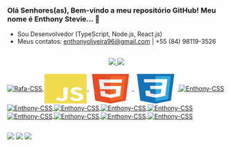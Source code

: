 ### Olá Senhores(as), Bem-vindo a meu repositório GitHub! Meu nome é Enthony Stevie... 👋
- Sou Desenvolvedor (TypeScript, Node.js, React.js)
- Meus contatos: enthonyoliveira96@gmail.com | +55 (84) 98119-3526
##

<div align="center">
  <a href="https://github.com/EnthonyStevie">
  <img height="180em" src="https://github-readme-stats.vercel.app/api?username=EnthonyStevie&show_icons=true&theme=dracula&include_all_commits=true&count_private=true"/>
  <img height="180em" src="https://github-readme-stats.vercel.app/api/top-langs/?username=EnthonyStevie&layout=compact&langs_count=7&theme=dracula"/>
</div>
  
<div style="display: inline_block"><br>
  <img align="center" alt="Rafa-CSS" height="70" width="100" src="https://www.svgrepo.com/show/354478/typescript-icon.svg" />
  <img align="center" alt="Enthony-Js" height="70" width="100" src="https://raw.githubusercontent.com/devicons/devicon/master/icons/javascript/javascript-plain.svg">
  <img align="center" alt="Enthony-HTML" height="70" width="100" src="https://raw.githubusercontent.com/devicons/devicon/master/icons/html5/html5-original.svg">
  <img align="center" alt="Enthony-CSS" height="70" width="100" src="https://raw.githubusercontent.com/devicons/devicon/master/icons/css3/css3-original.svg">
  <img align="center" alt="Enthony-CSS" height="70" width="100" src="https://cdn.jsdelivr.net/gh/devicons/devicon/icons/cplusplus/cplusplus-original.svg" />
  <img align="center" alt="Enthony-CSS" height="70" width="100" src="https://www.svgrepo.com/show/354310/sass.svg" />
  <img align="center" alt="Enthony-CSS" height="70" width="100" src="https://www.svgrepo.com/show/354259/react.svg" />
  <img align="center" alt="Enthony-CSS" height="70" width="100" src="https://www.svgrepo.com/show/303266/nodejs-icon-logo.svg" />
  <img align="center" alt="Enthony-CSS" height="70" width="100" src="https://www.svgrepo.com/show/358711/git.svg" />
  <img align="center" alt="Enthony-CSS" height="70" width="100" src="https://www.svgrepo.com/show/373845/mongo.svg" />
  <img align="center" alt="Enthony-CSS" height="70" width="100" src="https://www.svgrepo.com/show/303251/mysql-logo.svg" />
  <img align="center" alt="Enthony-CSS" height="70" width="100" src="https://www.svgrepo.com/show/353735/firebase.svg" />
  <img align="center" alt="Enthony-CSS" height="70" width="100" src="https://www.svgrepo.com/show/349404/heroku.svg" />
  
</div>
  
##
##
  
<div> 
  <a href="https://www.youtube.com/channel/UCXZNjZ79hRITP-EZbD1EpWQ" target="_blank"><img src="https://img.shields.io/badge/YouTube-FF0000?style=for-the-badge&logo=youtube&logoColor=white" target="_blank"></a>
  <a href = "mailto:enthonystevie1000@gmail.com"><img src="https://img.shields.io/badge/-Gmail-%23333?style=for-the-badge&logo=gmail&logoColor=white" target="_blank"></a>
  <a href="https://www.linkedin.com/in/enthonystevie" target="_blank"><img src="https://img.shields.io/badge/-LinkedIn-%230077B5?style=for-the-badge&logo=linkedin&logoColor=white" target="_blank"></a> 
</div>
